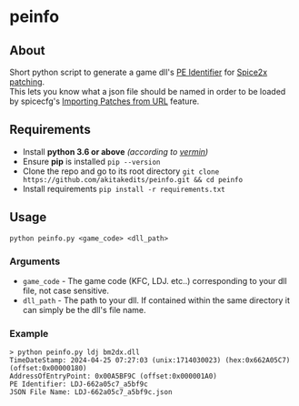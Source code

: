 # peinfo

## About

Short python script to generate a game dll's [PE Identifier](https://github.com/spice2x/spice2x.github.io/wiki/patches.json-specification#pe-identifier) for [Spice2x patching](https://two-torial.xyz/extras/patchsp2x/).  
This lets you know what a json file should be named in order to be loaded by spicecfg's [Importing Patches from URL](https://github.com/spice2x/spice2x.github.io/wiki/Patching-DLLs-(hex-edits)#importing-patches-from-a-url) feature.


## Requirements

- Install **python 3.6 or above** *(according to [vermin](https://github.com/netromdk/vermin))*
- Ensure **pip** is installed `pip --version`
- Clone the repo and go to its root directory `git clone https://github.com/akitakedits/peinfo.git && cd peinfo`
- Install requirements `pip install -r requirements.txt`

## Usage

`python peinfo.py <game_code> <dll_path>`

### Arguments

- `game_code` - The game code (KFC, LDJ. etc..) corresponding to your dll file, not case sensitive.
- `dll_path` - The path to your dll. If contained within the same directory it can simply be the dll's file name.

### Example

```
> python peinfo.py ldj bm2dx.dll
TimeDateStamp: 2024-04-25 07:27:03 (unix:1714030023) (hex:0x662A05C7) (offset:0x00000180)
AddressOfEntryPoint: 0x00A5BF9C (offset:0x000001A0)
PE Identifier: LDJ-662a05c7_a5bf9c
JSON File Name: LDJ-662a05c7_a5bf9c.json
```
